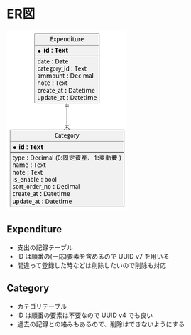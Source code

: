 # ER図

![ER図](./entity_relationship_diagram.png)

## Expenditure

* 支出の記録テーブル
* ID は順番の(一応)要素を含めるので UUID v7 を用いる
* 間違って登録した時などは削除したいので削除も対応

## Category

* カテゴリテーブル
* ID は順番の要素は不要なので UUID v4 でも良い
* 過去の記録との絡みもあるので、削除はできないようにする

